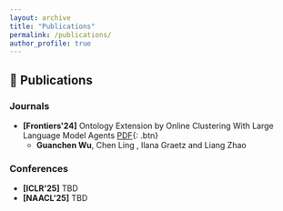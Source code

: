 ```yaml
---
layout: archive
title: "Publications"
permalink: /publications/
author_profile: true
---
```


## 📖 **Publications**

### **Journals**
- **[Frontiers'24]** Ontology Extension by Online Clustering With Large Language Model Agents [PDF](){: .btn} 
  + **Guanchen Wu**, Chen Ling , Ilana Graetz and Liang Zhao

### **Conferences**
- **[ICLR'25]** TBD
- **[NAACL'25]** TBD




